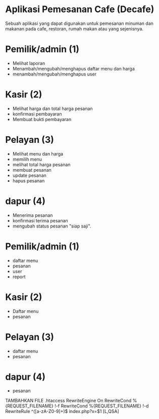 # Aplikasi Pemesanan Cafe (Decafe)
Sebuah aplikasi yang dapat digunakan untuk pemesanan minuman dan makanan pada cafe, restoran, rumah makan atau yang sejenisnya.

# Pemilik/admin (1)
 - Melihat laporan
 - Menambah/mengubah/menghapus daftar menu dan harga
 - menambah/mengubah/menghapus user

 # Kasir (2)
 - Melihat harga dan total harga pesanan
 - konfirmasi pembayaran
 - Membuat bukti pembayaran

 # Pelayan (3)
 - Melihat menu dan harga
 - memilih menu
 - melihat total harga pesanan
 - membuat pesanan
 - update pesanan
 - hapus pesanan

 # dapur (4)
 - Menerima pesanan
 - konfirmasi terima pesanan
 - mengubah status pesanan "siap saji".


 # Pemilik/admin (1)
 - daftar menu 
 - pesanan
 - user
 - report

 # Kasir (2)
 - Daftar menu
 - pesanan
 
  # Pelayan (3)
 - daftar menu
 - pesanan
 # dapur (4)
 - pesanan

TAMBAHKAN FILE .htaccess
RewriteEngine On
RewriteCond %{REQUEST_FILENAME} !-f
RewriteCond %{REQUEST_FILENAME} !-d
RewriteRule ^([a-zA-Z0-9]+)$ index.php?x=$1 [L,QSA]
